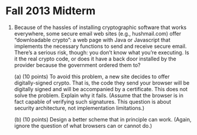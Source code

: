 # Fall 2013 Midterm

1. Because of the hassles of installing cryptographic software that works everywhere, some secure email
web sites (e.g., hushmail.com) offer “downloadable crypto”: a web page with Java or Javascript that implements the necessary functions to send and receive secure email. There’s a serious risk, though: you don’t know what you’re executing. Is it the real crypto code, or does it have a back door installed by the provider because the government ordered them to?

    (a) (10 points) To avoid this problem, a new site decides to offer digitally-signed crypto. That is, the
code they send your browser will be digitally signed and will be accompanied by a certificate. This does not solve the problem. Explain why it fails. (Assume that the browser is in fact capable of verifying such signatures. This question is about security architecture, not implementation
limitations.)

    (b) (10 points) Design a better scheme that in principle can work. (Again, ignore the question of what
browsers can or cannot do.)
